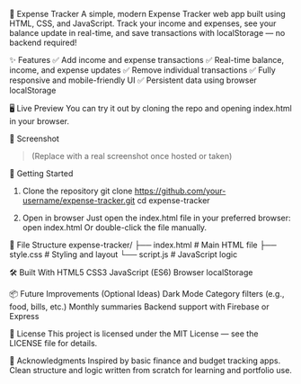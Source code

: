 💸 Expense Tracker
A simple, modern Expense Tracker web app built using HTML, CSS, and JavaScript. Track your income and expenses, see your balance update in real-time, and save transactions with localStorage — no backend required!

✨ Features
✅ Add income and expense transactions
✅ Real-time balance, income, and expense updates
✅ Remove individual transactions
✅ Fully responsive and mobile-friendly UI
✅ Persistent data using browser localStorage

🖥️ Live Preview
You can try it out by cloning the repo and opening index.html in your browser.

📸 Screenshot
> (Replace with a real screenshot once hosted or taken)

🚀 Getting Started
1. Clone the repository
git clone https://github.com/your-username/expense-tracker.git
cd expense-tracker

2. Open in browser
Just open the index.html file in your preferred browser:
open index.html
Or double-click the file manually.

🧾 File Structure
expense-tracker/
├── index.html      # Main HTML file
├── style.css       # Styling and layout
└── script.js       # JavaScript logic

🛠 Built With
HTML5
CSS3
JavaScript (ES6)
Browser localStorage

📦 Future Improvements (Optional Ideas)
Dark Mode
Category filters (e.g., food, bills, etc.)
Monthly summaries
Backend support with Firebase or Express

📄 License
This project is licensed under the MIT License — see the LICENSE file for details.

🙌 Acknowledgments
Inspired by basic finance and budget tracking apps. Clean structure and logic written from scratch for learning and portfolio use.
